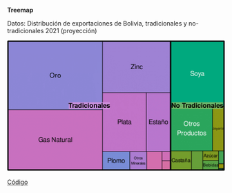 **Treemap**

Datos: Distribución de exportaciones de Bolivia, tradicionales y no-tradicionales 2021 (proyección)

![](salida/Rplot-1.png)

[Código](bolivia_treemap_intro.R)
